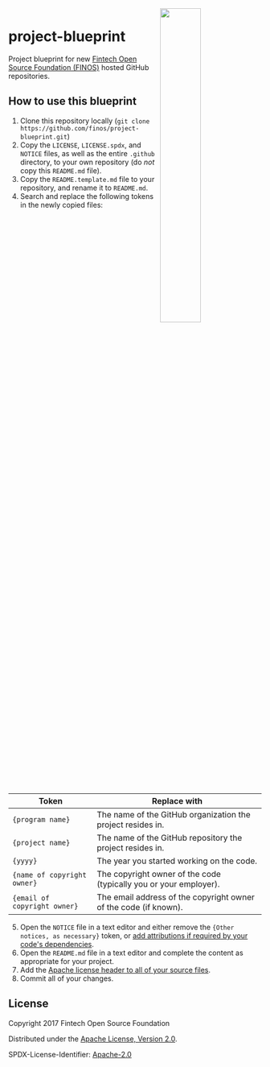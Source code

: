 <img align="right" width="40%" src="https://www.finos.org/hubfs/FINOS/finos-logo/FINOS_Icon_Wordmark_Name_RGB_horizontal.png">

# project-blueprint

Project blueprint for new [Fintech Open Source Foundation (FINOS)](https://www.finos.org/) hosted GitHub repositories.

## How to use this blueprint

1. Clone this repository locally (`git clone https://github.com/finos/project-blueprint.git`)
2. Copy the `LICENSE`, `LICENSE.spdx`, and `NOTICE` files, as well as the entire `.github` directory, to your own repository (do _not_ copy this `README.md` file).
3. Copy the `README.template.md` file to your repository, and rename it to `README.md`.
4. Search and replace the following tokens in the newly copied files:

  | Token                        | Replace with                                                      |
  | ---------------------------- | ----------------------------------------------------------------- |
  | `{program name}`             | The name of the GitHub organization the project resides in.       |
  | `{project name}`             | The name of the GitHub repository the project resides in.         |
  | `{yyyy}`                     | The year you started working on the code.                         |
  | `{name of copyright owner}`  | The copyright owner of the code (typically you or your employer). |
  | `{email of copyright owner}` | The email address of the copyright owner of the code (if known).  |

5. Open the `NOTICE` file in a text editor and either remove the `{Other notices, as necessary}` token, or [add attributions if required by your code's dependencies](https://finosfoundation.atlassian.net/wiki/spaces/FINOS/pages/75530255/License+Categories).
6. Open the `README.md` file in a text editor and complete the content as appropriate for your project.
7. Add the [Apache license header to all of your source files](https://www.apache.org/licenses/LICENSE-2.0.html#apply).
8. Commit all of your changes.

## License

Copyright 2017 Fintech Open Source Foundation

Distributed under the [Apache License, Version 2.0](http://www.apache.org/licenses/LICENSE-2.0).

SPDX-License-Identifier: [Apache-2.0](https://spdx.org/licenses/Apache-2.0)
